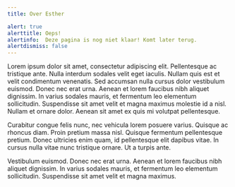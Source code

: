 ```yaml
---
title: Over Esther

alert: true
alerttitle: Oeps!
alertinfo:  Deze pagina is nog niet klaar! Komt later terug. 
alertdismiss: false
---
```


Lorem ipsum dolor sit amet, consectetur adipiscing elit. Pellentesque ac tristique ante. Nulla interdum sodales velit eget iaculis. Nullam quis est et velit condimentum venenatis. Sed accumsan nulla cursus dolor vestibulum euismod. Donec nec erat urna. Aenean et lorem faucibus nibh aliquet dignissim. In varius sodales mauris, et fermentum leo elementum sollicitudin. Suspendisse sit amet velit et magna maximus molestie id a nisl. Nullam et ornare dolor. Aenean sit amet ex quis mi volutpat pellentesque.

Curabitur congue felis nunc, nec vehicula lorem posuere varius. Quisque ac rhoncus diam. Proin pretium massa nisl. Quisque fermentum pellentesque pretium. Donec ultricies enim quam, id pellentesque elit dapibus vitae. In cursus nulla vitae nunc tristique ornare. Ut a turpis ante.

Vestibulum euismod. Donec nec erat urna. Aenean et lorem faucibus nibh aliquet dignissim. In varius sodales mauris, et fermentum leo elementum sollicitudin. Suspendisse sit amet velit et magna maximus.
